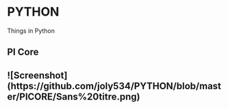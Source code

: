 # PYTHON
Things in Python

<h2>PI Core<h2>
![Screenshot] (https://github.com/joly534/PYTHON/blob/master/PICORE/Sans%20titre.png)
